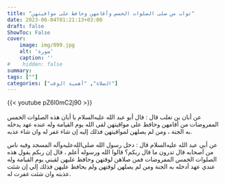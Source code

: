 ```yaml
---
title: "ثواب من صلى الصلوات الخمس وأقامهن وحافظ على مواقيتهن"
date: 2023-06-04T01:21:13+03:00
draft: false
ShowToc: False
cover:
    image: img/099.jpg
    alt: 'صورة'
    caption: ''
#    hidden: false
summary: 
tags: [""]
categories: ["الصلاة", "أهمية الوقت"]
---
```

{{< youtube pZ6l0mC2j90 >}}  
 <br>
عن
أبان بن تغلب قال : قال أبو عبد الله عليه‌السلام يا أبان هذه الصلوات الخمس
المفروضات من أقامهن وحافظ على مواقيتهن لقى الله يوم القيامة وله عنده
عهد يدخله به الجنة ، ومن لم يصلهن لمواقيتهن فذلك إليه إن شاء غفر له
وان شاء عذبه.

عن أبي عبد الله عليه‌السلام قال : دخل رسول الله صلى‌الله‌عليه‌وآله
المسجد وفيه ناس من أصحابه قال تدرون ما قال ربكم؟ قالوا الله ورسوله
أعلم ، قال إن ربكم يقول هذه الصلوات الخمس المفروضات فمن صلاهن
لوقتهن وحافظ عليهن لقيني يوم القيامة وله عندي عهد أدخله به الجنة
ومن لم يصلهن لوقتهن ولم يحافظ عليهن فذلك إلي إن شئت عذبته وان
شئت غفرت له.


